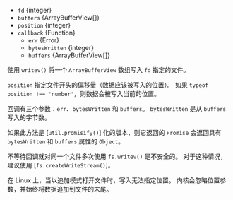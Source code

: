 <!-- YAML
added: v12.9.0
-->

* `fd` {integer}
* `buffers` {ArrayBufferView[]}
* `position` {integer}
* `callback` {Function}
  * `err` {Error}
  * `bytesWritten` {integer}
  * `buffers` {ArrayBufferView[]}

使用 `writev()` 将一个 `ArrayBufferView` 数组写入 `fd` 指定的文件。

`position` 指定文件开头的偏移量（数据应该被写入的位置）。 
如果 `typeof position !== 'number'`，则数据会被写入当前的位置。 

回调有三个参数：`err`、`bytesWritten` 和 `buffers`。 
`bytesWritten` 是从 `buffers` 写入的字节数。

如果此方法是 [`util.promisify()`] 化的版本，则它返回的 `Promise` 会返回具有 `bytesWritten` 和 `buffers` 属性的 `Object`。

不等待回调就对同一个文件多次使用 `fs.writev()` 是不安全的。
对于这种情况，建议使用 [`fs.createWriteStream()`]。


在 Linux 上，当以追加模式打开文件时，写入无法指定位置。 
内核会忽略位置参数，并始终将数据追加到文件的末尾。

